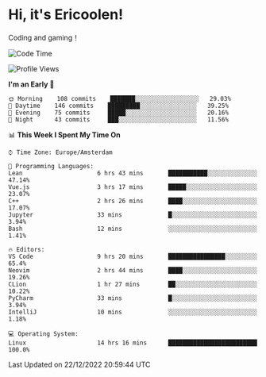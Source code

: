 # Hi, it's Ericoolen!
Coding and gaming！

<!--START_SECTION:waka-->
![Code Time](http://img.shields.io/badge/Code%20Time-589%20hrs%2046%20mins-blue)

![Profile Views](http://img.shields.io/badge/Profile%20Views-4-blue)

**I'm an Early 🐤** 

```text
🌞 Morning    108 commits    ███████░░░░░░░░░░░░░░░░░░   29.03% 
🌆 Daytime    146 commits    █████████░░░░░░░░░░░░░░░░   39.25% 
🌃 Evening    75 commits     █████░░░░░░░░░░░░░░░░░░░░   20.16% 
🌙 Night      43 commits     ███░░░░░░░░░░░░░░░░░░░░░░   11.56%

```


📊 **This Week I Spent My Time On** 

```text
⌚︎ Time Zone: Europe/Amsterdam

💬 Programming Languages: 
Lean                     6 hrs 43 mins       ███████████░░░░░░░░░░░░░░   47.14% 
Vue.js                   3 hrs 17 mins       █████░░░░░░░░░░░░░░░░░░░░   23.07% 
C++                      2 hrs 26 mins       ████░░░░░░░░░░░░░░░░░░░░░   17.07% 
Jupyter                  33 mins             █░░░░░░░░░░░░░░░░░░░░░░░░   3.94% 
Bash                     12 mins             ░░░░░░░░░░░░░░░░░░░░░░░░░   1.41%

🔥 Editors: 
VS Code                  9 hrs 20 mins       ████████████████░░░░░░░░░   65.4% 
Neovim                   2 hrs 44 mins       ████░░░░░░░░░░░░░░░░░░░░░   19.26% 
CLion                    1 hr 27 mins        ██░░░░░░░░░░░░░░░░░░░░░░░   10.22% 
PyCharm                  33 mins             █░░░░░░░░░░░░░░░░░░░░░░░░   3.94% 
IntelliJ                 10 mins             ░░░░░░░░░░░░░░░░░░░░░░░░░   1.18%

💻 Operating System: 
Linux                    14 hrs 16 mins      █████████████████████████   100.0%

```


 Last Updated on 22/12/2022 20:59:44 UTC
<!--END_SECTION:waka-->

